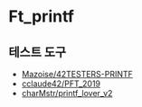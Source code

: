 # Ft_printf

## 테스트 도구

- [Mazoise/42TESTERS-PRINTF](https://github.com/Mazoise/42TESTERS-PRINTF)
- [cclaude42/PFT_2019](https://github.com/cclaude42/PFT_2019)
- [charMstr/printf_lover_v2](https://github.com/charMstr/printf_lover_v2)
